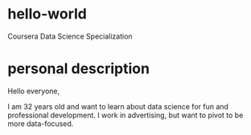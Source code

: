 # hello-world
Coursera Data Science Specialization
# personal description
Hello everyone,

I am 32 years old and want to learn about data science for fun and professional development. I work in advertising, but want to pivot to be more data-focused.
